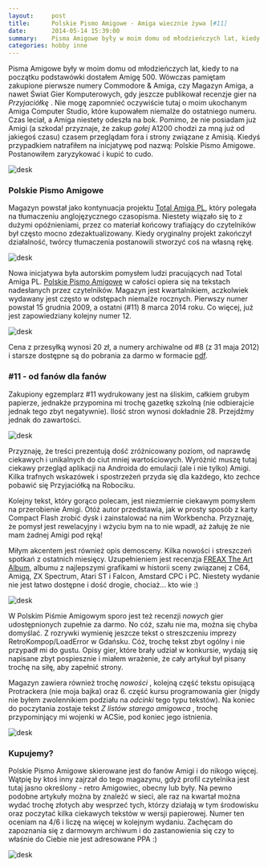 ```yaml
---
layout:     post
title:      Polskie Pismo Amigowe - Amiga wiecznie żywa [#11]
date:       2014-05-14 15:39:00
summary:    Pisma Amigowe były w moim domu od młodzieńczych lat, kiedy to na początku podstawówki dostałem Amigę 500. Wówczas pamiętam zakupione pierwsze numery Commodore & Amiga,  czy Magazyn Amiga, a nawet Świat Gier Komputerowych, gdy jeszcze publikował recenzje gier na Przyjaciółkę. Nie mogę zapomnieć oczyw...
categories: hobby inne
---
```




Pisma Amigowe były w moim domu od młodzieńczych lat, kiedy to na początku podstawówki dostałem Amigę 500. Wówczas pamiętam zakupione pierwsze numery Commodore & Amiga,  czy Magazyn Amiga, a nawet Świat Gier Komputerowych, gdy jeszcze publikował recenzje gier na  *Przyjaciółkę* . Nie mogę zapomnieć oczywiście tutaj o moim ukochanym Amiga Computer Studio, które kupowałem niemalże do ostatniego numeru. Czas leciał, a Amiga niestety odeszła na bok. Pomimo, że nie posiadam już Amigi (a szkoda! przyznaje, że zakup  *gołej*   A1200 chodzi za mną już od jakiegoś czasu) czasem przeglądam fora i strony związane z Amisią. Kiedyś przypadkiem natrafiłem na inicjatywę pod nazwą: Polskie Pismo Amigowe. Postanowiłem zaryzykować i kupić to cudo.


![desk](https://raw.githubusercontent.com/djfoxer/djfoxer.github.io/master/_img/2014-5-14-_67_/g_-_608x405_-_-_54046x20140513203117_0.png)




### Polskie Pismo Amigowe


Magazyn powstał jako kontynuacja projektu [Total Amiga PL](http://www.ppa.pl/totalamiga/), który polegała na tłumaczeniu anglojęzycznego czasopisma. Niestety wiązało się to z dużymi opóźnieniami, przez co materiał końcowy trafiający do czytelników był często mocno zdezaktualizowany. Kiedy oryginalny projekt zakończył działalność, twórcy tłumaczenia postanowili stworzyć coś na własną rękę.


![desk](https://raw.githubusercontent.com/djfoxer/djfoxer.github.io/master/_img/2014-5-14-_67_/g_-_608x405_-_-_54046x20140513200405_0.jpg)


Nowa inicjatywa była autorskim pomysłem ludzi pracujących nad Total Amiga PL. [Polskie Pismo Amigowe](http://www.ppa.pl/magazyn/) w całości opiera się na tekstach nadesłanych przez czytelników. Magazyn jest kwartalnikiem, aczkolwiek wydawany jest często w odstępach niemalże rocznych. Pierwszy numer powstał 15 grudnia 2009, a ostatni (#11) 8 marca 2014 roku. Co więcej, już jest zapowiedziany kolejny numer 12. 


![desk](https://raw.githubusercontent.com/djfoxer/djfoxer.github.io/master/_img/2014-5-14-_67_/g_-_608x405_-_-_54046x20140513200409_0.jpg)


Cena z przesyłką wynosi 20 zł, a numery archiwalne od #8 (z 31 maja 2012) i starsze dostępne są do pobrania za darmo w formacie [pdf](http://www.ppa.pl/magazyn/). 



### #11 - od fanów dla fanów


Zakupiony egzemplarz #11 wydrukowany jest na śliskim, całkiem grubym papierze, jednakże przypomina mi trochę gazetkę szkolną (nie odbierajcie jednak tego zbyt negatywnie). Ilość stron wynosi dokładnie 28. Przejdźmy jednak do zawartości.


![desk](https://raw.githubusercontent.com/djfoxer/djfoxer.github.io/master/_img/2014-5-14-_67_/g_-_608x405_-_-_54046x20140513200414_0.jpg)



Przyznaję, że treści prezentują dość zróżnicowany poziom, od naprawdę ciekawych i unikalnych do ciut mniej wartościowych. Wyróżnić muszę tutaj ciekawy przegląd aplikacji na Androida do emulacji (ale i nie tylko) Amigi. Kilka trafnych wskazówek i spostrzeżeń przyda się dla każdego, kto zechce pobawić się Przyjaciółką na Robociku. 

Kolejny tekst, który gorąco polecam, jest niezmiernie ciekawym pomysłem na przerobienie Amigi. Otóż autor przedstawia, jak w prosty sposób z karty Compact Flash zrobić dysk i zainstalować na nim Workbencha. Przyznaję, że pomysł jest rewelacyjny i wżyciu bym na to nie wpadł, aż żałuję że nie mam żadnej Amigi pod ręką!

Miłym akcentem jest również opis demosceny. Kilka nowości i streszczeń spotkań z ostatnich miesięcy. Uzupełnieniem jest recenzja [FREAX The Art Album](http://www.maz-sound.com/FREAX/en/FREAX-The-Art-Album/), albumu z najlepszymi grafikami w historii sceny związanej z C64, Amigą, ZX Spectrum, Atari ST i Falcon, Amstard CPC i PC. Niestety wydanie nie jest łatwo dostępne i dość drogie, chociaż... kto wie :)


![desk](https://raw.githubusercontent.com/djfoxer/djfoxer.github.io/master/_img/2014-5-14-_67_/g_-_608x405_-_-_54046x20140513200420_0.jpg)


W  Polskim Piśmie Amigowym sporo jest też recenzji  *nowych*  gier udostępnionych zupełnie za darmo. No cóż, szału nie ma, można się chyba domyślać. Z rozrywki wymienię jeszcze tekst o streszczeniu imprezy RetroKompop/LoadError w Gdańsku. Cóż, trochę tekst zbyt ogólny i nie przypadł mi do gustu. Opisy gier, które brały udział w konkursie, wydają się napisane zbyt pospiesznie i miałem wrażenie, że cały artykuł był pisany trochę na siłę, aby zapełnić strony. 

Magazyn zawiera również trochę  *nowości* , kolejną część tekstu opisującą Protrackera (nie moja bajka) oraz 6. część kursu programowania gier (nigdy nie byłem zwolennikiem podziału na  *odcinki*  tego typu tekstów). Na koniec do poczytania zostaje tekst  *Z listów starego amigowca* , trochę przypominjący mi wojenki w ACSie, pod koniec jego istnienia. 



![desk](https://raw.githubusercontent.com/djfoxer/djfoxer.github.io/master/_img/2014-5-14-_67_/g_-_608x405_-_-_54046x20140513200425_0.jpg)





### Kupujemy?


Polskie Pismo Amigowe skierowane jest do fanów Amigi i do nikogo więcej. Wątpię by ktoś inny zajrzał do tego magazynu, gdyż profil czytelnika jest tutaj jasno określony - retro Amigowiec, obecny lub były. Na pewno podobne artykuły można by znaleźć w sieci, ale raz na kwartał można wydać trochę złotych aby wesprzeć tych, którzy działają w tym środowisku oraz poczytać kilka ciekawych tekstów w wersji papierowej. Numer ten oceniam na 4/6 i liczę na więcej w kolejnym wydaniu. Zachęcam do zapoznania się z darmowym archiwum i do zastanowienia się czy to właśnie do Ciebie nie jest adresowane PPA :)




![desk](https://raw.githubusercontent.com/djfoxer/djfoxer.github.io/master/_img/2014-5-14-_67_/g_-_608x405_-_-_54046x20140513230927_0.png)




